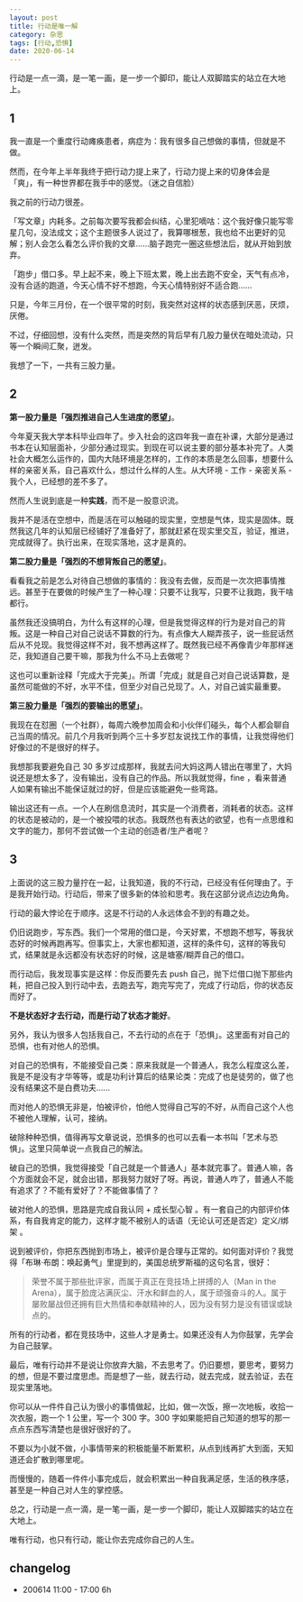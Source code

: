 ```yaml
---
layout: post
title: 行动是唯一解
category: 杂思
tags: [行动,恐惧]
date: 2020-06-14
---
```


行动是一点一滴，是一笔一画，是一步一个脚印，能让人双脚踏实的站立在大地上。

## 1

我一直是一个重度行动瘫痪患者，病症为：我有很多自己想做的事情，但就是不做。

然而，在今年上半年我终于把行动力提上来了，行动力提上来的切身体会是「爽」，有一种世界都在我手中的感觉。（迷之自信脸）

我之前的行动力很差。

「写文章」内耗多。之前每次要写我都会纠结，心里犯嘀咕：这个我好像只能写零星几句，没法成文；这个主题很多人说过了，我算哪根葱，我也给不出更好的见解；别人会怎么看怎么评价我的文章......脑子跑完一圈这些想法后，就从开始到放弃。

「跑步」借口多。早上起不来，晚上下班太累，晚上出去跑不安全，天气有点冷，没有合适的跑道，今天心情不好不想跑，今天心情特别好不适合跑......

只是，今年三月份，在一个很平常的时刻，我突然对这样的状态感到厌恶，厌烦，厌倦。

不过，仔细回想，没有什么突然，而是突然的背后早有几股力量伏在暗处流动，只等一个瞬间汇聚，迸发。

我想了一下，一共有三股力量。

## 2

**第一股力量是「强烈推进自己人生进度的愿望」**。

今年夏天我大学本科毕业四年了。步入社会的这四年我一直在补课，大部分是通过书本在认知层面补，少部分通过现实。到现在可以说主要的部分基本补完了。人类社会大概怎么运作的，国内大陆环境是怎样的，工作的本质是怎么回事，想要什么样的亲密关系，自己喜欢什么，想过什么样的人生。从大环境 - 工作 - 亲密关系 - 我个人，已经想的差不多了。

然而人生说到底是一种**实践**，而不是一股意识流。

我并不是活在空想中，而是活在可以触碰的现实里，空想是气体，现实是固体。既然我这几年的认知层已经铺好了准备好了，那就赶紧在现实里交互，验证，推进，完成就得了。执行出来，在现实落地，这才是真的。

**第二股力量是「强烈的不想背叛自己的愿望」**。

看看我之前是怎么对待自己想做的事情的：我没有去做，反而是一次次把事情推远。甚至于在要做的时候产生了一种心理：只要不让我写，只要不让我跑，我干啥都行。

虽然我还没搞明白，为什么有这样的心理，但是我觉得这样的行为是对自己的背叛。这是一种自己对自己说话不算数的行为。有点像大人糊弄孩子，说一些屁话然后从不兑现。我觉得这样不对，我不想再这样了。既然我已经不再像青少年那样迷茫，我知道自己要干嘛，那我为什么不马上去做呢？

这也可以重新诠释「完成大于完美」。所谓「完成」就是自己对自己说话算数，是虽然可能做的不好，水平不佳，但至少对自己兑现了。人，对自己诚实最重要。

**第三股力量是「强烈的要输出的愿望」**。

我现在在怼圈（一个社群），每周六晚参加周会和小伙伴们碰头，每个人都会聊自己当周的情况。前几个月我听到两个三十多岁怼友说找工作的事情，让我觉得他们好像过的不是很好的样子。

我想那我要避免自己 30 多岁过成那样，我就去问大妈这两人错出在哪里了，大妈说还是想太多了，没有输出，没有自己的作品。所以我就觉得，fine ，看来普通人如果有输出不能保证就过的好，但是应该能避免一些弯路。

输出这还有一点。一个人在刷信息流时，其实是一个消费者，消耗者的状态。这样的状态是被动的，是一个被投喂的状态。我既然也有表达的欲望，也有一点思维和文字的能力，那何不尝试做一个主动的创造者/生产者呢？

## 3

上面说的这三股力量拧在一起，让我知道，我的不行动，已经没有任何理由了。于是我开始行动。行动后，带来了很多新的体验和思考。我在这部分说点边边角角。

行动的最大悖论在于顺序。这是不行动的人永远体会不到的有趣之处。

仍旧说跑步，写东西。我们一个常用的借口是，今天好累，不想跑不想写，等我状态好的时候再跑再写。但事实上，大家也都知道，这样的条件句，这样的等我句式，结果就是永远都没有状态好的时候，这是塘塞/糊弄自己的借口。

而行动后，我发现事实是这样：你反而要先去 push 自己，抛下烂借口抛下那些内耗，把自己投入到行动中去，去跑去写，跑完写完了，完成了行动后，你的状态反而好了。

**不是状态好才去行动，而是行动了状态才能好**。

另外，我认为很多人包括我自己，不去行动的点在于「恐惧」。这里面有对自己的恐惧，也有对他人的恐惧。

对自己的恐惧有，不能接受自己类：原来我就是一个普通人，我怎么程度这么差，我是不是没有才华等等，或是功利计算后的结果论类：完成了也是徒劳的，做了也没有结果这不是白费功夫......

而对他人的恐惧无非是，怕被评价，怕他人觉得自己写的不好，从而自己这个人也不被他人理解，认可，接纳。

破除种种恐惧，值得再写文章说说，恐惧多的也可以去看一本书叫「艺术与恐惧」。这里只简单说一点我自己的解法。

破自己的恐惧，我觉得接受「自己就是一个普通人」基本就完事了。普通人嘛，各个方面就会不足，就会出错，那我努力就好了呀。再说，普通人咋了，普通人不能有追求了？不能有爱好了？不能做事情了？

破对他人的恐惧，思路是完成自我认同 + 成长型心智 。有一套自己的内部评价体系，有自我肯定的能力，这样才能不被别人的话语（无论认可还是否定）定义/绑架 。

说到被评价，你把东西抛到市场上，被评价是合理与正常的。如何面对评价？我觉得「布琳·布朗：唤起勇气」里提到的，美国总统罗斯福的这句名言，很好：

> 荣誉不属于那些批评家，而属于真正在竞技场上拼搏的人（Man in the Arena），属于脸庞沾满灰尘、汗水和鲜血的人，属于顽强奋斗的人。属于屡败屡战但还拥有巨大热情和奉献精神的人，因为没有努力是没有错误或缺点的。

所有的行动者，都在竞技场中，这些人才是勇士。如果还没有人为你鼓掌，先学会为自己鼓掌。

最后，唯有行动并不是说让你放弃大脑，不去思考了。仍旧要想，要思考，要努力的想，但是不要过度思虑。而是想了一些，就去行动，就去完成，就去验证，去在现实里落地。

你可以从一件件自己认为很小的事情做起，比如，做一次饭，擦一次地板，收拾一次衣服，跑一个 1 公里，写一个 300 字。300 字如果能把自己知道的想写的那一点点东西写清楚也是很好很好的了。

不要以为小就不做，小事情带来的积极能量不断累积，从点到线再扩大到面，天知道还会扩散到哪里呢。

而慢慢的，随着一件件小事完成后，就会积累出一种自我满足感，生活的秩序感，甚至是一种自己对人生的掌控感。

总之，行动是一点一滴，是一笔一画，是一步一个脚印，能让人双脚踏实的站立在大地上。

唯有行动，也只有行动，能让你去完成你自己的人生。

## changelog
- 200614 11:00 - 17:00 6h
